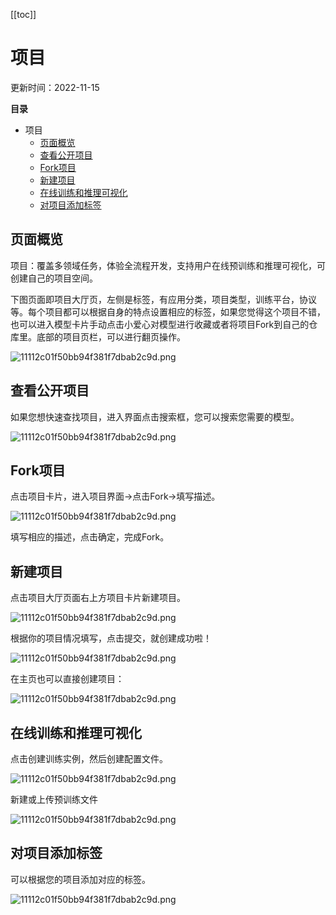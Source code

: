 [[toc]]

# 项目

更新时间：2022-11-15

**目录**

- 项目
  - [页面概览](#页面概览)
  - [查看公开项目](#查看公开项目)
  - [Fork项目](#Fork项目)
  - [新建项目](#新建项目)
  - [在线训练和推理可视化](#在线训练和推理可视化)
  - [对项目添加标签](#对项目添加标签)

## 页面概览

项目：覆盖多领域任务，体验全流程开发，支持用户在线预训练和推理可视化，可创建自己的项目空间。

下图页面即项目大厅页，左侧是标签，有应用分类，项目类型，训练平台，协议等。每个项目都可以根据自身的特点设置相应的标签，如果您觉得这个项目不错，也可以进入模型卡片手动点击小爱心对模型进行收藏或者将项目Fork到自己的仓库里。底部的项目页栏，可以进行翻页操作。

![11112c01f50bb94f381f7dbab2c9d.png](https://obs-xihe-beijing4.obs.cn-north-4.myhuaweicloud.com/xihe-img/%E6%96%B0_%E9%A1%B9%E7%9B%AE/WechatIMG565.png)

## 查看公开项目

如果您想快速查找项目，进入界面点击搜索框，您可以搜索您需要的模型。

![11112c01f50bb94f381f7dbab2c9d.png](https://obs-xihe-beijing4.obs.cn-north-4.myhuaweicloud.com/xihe-img/%E6%96%B0_%E9%A1%B9%E7%9B%AE/WechatIMG566.png)

## Fork项目

点击项目卡片，进入项目界面->点击Fork->填写描述。

![11112c01f50bb94f381f7dbab2c9d.png](https://obs-xihe-beijing4.obs.cn-north-4.myhuaweicloud.com/xihe-img/%E6%96%B0_%E9%A1%B9%E7%9B%AE/WechatIMG567.png)

填写相应的描述，点击确定，完成Fork。

## 新建项目

点击项目大厅页面右上方项目卡片新建项目。

![11112c01f50bb94f381f7dbab2c9d.png](https://obs-xihe-beijing4.obs.cn-north-4.myhuaweicloud.com/xihe-img/%E6%96%B0_%E9%A1%B9%E7%9B%AE/WechatIMG568.png)

根据你的项目情况填写，点击提交，就创建成功啦！

![11112c01f50bb94f381f7dbab2c9d.png](https://obs-xihe-beijing4.obs.cn-north-4.myhuaweicloud.com/xihe-img/%E6%96%B0_%E9%A1%B9%E7%9B%AE/WechatIMG569.png)

在主页也可以直接创建项目：

![11112c01f50bb94f381f7dbab2c9d.png](https://obs-xihe-beijing4.obs.cn-north-4.myhuaweicloud.com/xihe-img/%E6%96%B0_%E9%A1%B9%E7%9B%AE/WechatIMG570.png)

## 在线训练和推理可视化

点击创建训练实例，然后创建配置文件。

![11112c01f50bb94f381f7dbab2c9d.png](https://obs-xihe-beijing4.obs.cn-north-4.myhuaweicloud.com/xihe-img/%E6%96%B0_%E9%A1%B9%E7%9B%AE/WechatIMG580.png)

新建或上传预训练文件

![11112c01f50bb94f381f7dbab2c9d.png](https://obs-xihe-beijing4.obs.cn-north-4.myhuaweicloud.com/xihe-img/%E6%96%B0_%E9%A1%B9%E7%9B%AE/WechatIMG572.png)


## 对项目添加标签

可以根据您的项目添加对应的标签。

![11112c01f50bb94f381f7dbab2c9d.png](https://obs-xihe-beijing4.obs.cn-north-4.myhuaweicloud.com/xihe-img/%E6%96%B0_%E9%A1%B9%E7%9B%AE/WechatIMG575.png)